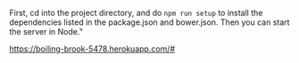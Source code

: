First, cd into the project directory, and do `npm run setup` to install the dependencies listed in the package.json and bower.json.  Then you can start the server in Node."

https://boiling-brook-5478.herokuapp.com/#